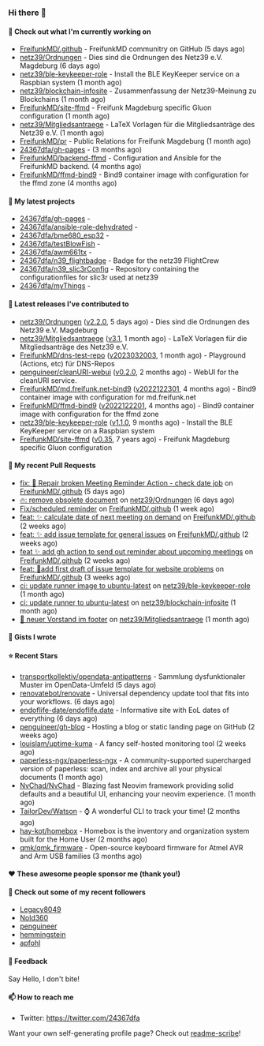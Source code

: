 ### Hi there 👋

#### 👷 Check out what I'm currently working on

- [FreifunkMD/.github](https://github.com/FreifunkMD/.github) - FreifunkMD communitry on GitHub (5 days ago)
- [netz39/Ordnungen](https://github.com/netz39/Ordnungen) - Dies sind die Ordnungen des Netz39 e.V. Magdeburg (6 days ago)
- [netz39/ble-keykeeper-role](https://github.com/netz39/ble-keykeeper-role) - Install the BLE KeyKeeper service on a Raspbian system (1 month ago)
- [netz39/blockchain-infosite](https://github.com/netz39/blockchain-infosite) - Zusammenfassung der Netz39-Meinung zu Blockchains (1 month ago)
- [FreifunkMD/site-ffmd](https://github.com/FreifunkMD/site-ffmd) - Freifunk Magdeburg specific Gluon configuration (1 month ago)
- [netz39/Mitgliedsantraege](https://github.com/netz39/Mitgliedsantraege) - LaTeX Vorlagen für die Mitgliedsanträge des Netz39 e.V. (1 month ago)
- [FreifunkMD/pr](https://github.com/FreifunkMD/pr) - Public Relations for Freifunk Magdeburg (1 month ago)
- [24367dfa/gh-pages](https://github.com/24367dfa/gh-pages) -  (3 months ago)
- [FreifunkMD/backend-ffmd](https://github.com/FreifunkMD/backend-ffmd) - Configuration and Ansible for the FreifunkMD backend. (4 months ago)
- [FreifunkMD/ffmd-bind9](https://github.com/FreifunkMD/ffmd-bind9) - Bind9 container image with configuration for the ffmd zone (4 months ago)

#### 🌱 My latest projects

- [24367dfa/gh-pages](https://github.com/24367dfa/gh-pages) - 
- [24367dfa/ansible-role-dehydrated](https://github.com/24367dfa/ansible-role-dehydrated) - 
- [24367dfa/bme680_esp32](https://github.com/24367dfa/bme680_esp32) - 
- [24367dfa/testBlowFish](https://github.com/24367dfa/testBlowFish) - 
- [24367dfa/awm661tx](https://github.com/24367dfa/awm661tx) - 
- [24367dfa/n39_flightbadge](https://github.com/24367dfa/n39_flightbadge) - Badge for the netz39 FlightCrew
- [24367dfa/n39_slic3rConfig](https://github.com/24367dfa/n39_slic3rConfig) - Repository containing the configurationfiles for slic3r used at netz39
- [24367dfa/myThings](https://github.com/24367dfa/myThings) - 

#### 🔭 Latest releases I've contributed to

- [netz39/Ordnungen](https://github.com/netz39/Ordnungen) ([v2.2.0](https://github.com/netz39/Ordnungen/releases/tag/v2.2.0), 5 days ago) - Dies sind die Ordnungen des Netz39 e.V. Magdeburg
- [netz39/Mitgliedsantraege](https://github.com/netz39/Mitgliedsantraege) ([v3.1](https://github.com/netz39/Mitgliedsantraege/releases/tag/v3.1), 1 month ago) - LaTeX Vorlagen für die Mitgliedsanträge des Netz39 e.V.
- [FreifunkMD/dns-test-repo](https://github.com/FreifunkMD/dns-test-repo) ([v2023032003](https://github.com/FreifunkMD/dns-test-repo/releases/tag/v2023032003), 1 month ago) - Playground (Actions, etc) für DNS-Repos
- [penguineer/cleanURI-webui](https://github.com/penguineer/cleanURI-webui) ([v0.2.0](https://github.com/penguineer/cleanURI-webui/releases/tag/v0.2.0), 2 months ago) - WebUI for the cleanURI service.
- [FreifunkMD/md.freifunk.net-bind9](https://github.com/FreifunkMD/md.freifunk.net-bind9) ([v2022122301](https://github.com/FreifunkMD/md.freifunk.net-bind9/releases/tag/v2022122301), 4 months ago) - Bind9 container image with configuration for md.freifunk.net
- [FreifunkMD/ffmd-bind9](https://github.com/FreifunkMD/ffmd-bind9) ([v2022122201](https://github.com/FreifunkMD/ffmd-bind9/releases/tag/v2022122201), 4 months ago) - Bind9 container image with configuration for the ffmd zone
- [netz39/ble-keykeeper-role](https://github.com/netz39/ble-keykeeper-role) ([v1.1.0](https://github.com/netz39/ble-keykeeper-role/releases/tag/v1.1.0), 9 months ago) - Install the BLE KeyKeeper service on a Raspbian system
- [FreifunkMD/site-ffmd](https://github.com/FreifunkMD/site-ffmd) ([v0.35](https://github.com/FreifunkMD/site-ffmd/releases/tag/v0.35), 7 years ago) - Freifunk Magdeburg specific Gluon configuration

#### 🔨 My recent Pull Requests

- [fix: 💚 Repair broken Meeting Reminder Action - check date job](https://github.com/FreifunkMD/.github/pull/37) on [FreifunkMD/.github](https://github.com/FreifunkMD/.github) (5 days ago)
- [🔥: remove obsolete document](https://github.com/netz39/Ordnungen/pull/9) on [netz39/Ordnungen](https://github.com/netz39/Ordnungen) (6 days ago)
- [Fix/scheduled reminder](https://github.com/FreifunkMD/.github/pull/35) on [FreifunkMD/.github](https://github.com/FreifunkMD/.github) (1 week ago)
- [feat: ✨ calculate date of next meeting on demand](https://github.com/FreifunkMD/.github/pull/34) on [FreifunkMD/.github](https://github.com/FreifunkMD/.github) (2 weeks ago)
- [feat: ✨ add issue template for general issues](https://github.com/FreifunkMD/.github/pull/32) on [FreifunkMD/.github](https://github.com/FreifunkMD/.github) (2 weeks ago)
- [feat ✨ add gh action to send out reminder about upcoming meetings](https://github.com/FreifunkMD/.github/pull/28) on [FreifunkMD/.github](https://github.com/FreifunkMD/.github) (2 weeks ago)
- [feat: 🚸add first draft of issue template for website problems](https://github.com/FreifunkMD/.github/pull/24) on [FreifunkMD/.github](https://github.com/FreifunkMD/.github) (3 weeks ago)
- [ci: update runner image to ubuntu-latest](https://github.com/netz39/ble-keykeeper-role/pull/8) on [netz39/ble-keykeeper-role](https://github.com/netz39/ble-keykeeper-role) (1 month ago)
- [ci: update runner to ubuntu-latest](https://github.com/netz39/blockchain-infosite/pull/8) on [netz39/blockchain-infosite](https://github.com/netz39/blockchain-infosite) (1 month ago)
- [👥 neuer Vorstand im footer](https://github.com/netz39/Mitgliedsantraege/pull/10) on [netz39/Mitgliedsantraege](https://github.com/netz39/Mitgliedsantraege) (1 month ago)

#### 📓 Gists I wrote


#### ⭐ Recent Stars

- [transportkollektiv/opendata-antipatterns](https://github.com/transportkollektiv/opendata-antipatterns) - Sammlung dysfunktionaler Muster im OpenData-Umfeld (5 days ago)
- [renovatebot/renovate](https://github.com/renovatebot/renovate) - Universal dependency update tool that fits into your workflows. (6 days ago)
- [endoflife-date/endoflife.date](https://github.com/endoflife-date/endoflife.date) - Informative site with EoL dates of everything (6 days ago)
- [penguineer/gh-blog](https://github.com/penguineer/gh-blog) - Hosting a blog or static landing page on GitHub (2 weeks ago)
- [louislam/uptime-kuma](https://github.com/louislam/uptime-kuma) - A fancy self-hosted monitoring tool (2 weeks ago)
- [paperless-ngx/paperless-ngx](https://github.com/paperless-ngx/paperless-ngx) - A community-supported supercharged version of paperless: scan, index and archive all your physical documents (1 month ago)
- [NvChad/NvChad](https://github.com/NvChad/NvChad) - Blazing fast Neovim framework providing solid defaults and a beautiful UI, enhancing your neovim experience. (1 month ago)
- [TailorDev/Watson](https://github.com/TailorDev/Watson) - :watch: A wonderful CLI to track your time! (2 months ago)
- [hay-kot/homebox](https://github.com/hay-kot/homebox) - Homebox is the inventory and organization system built for the Home User (2 months ago)
- [qmk/qmk_firmware](https://github.com/qmk/qmk_firmware) - Open-source keyboard firmware for Atmel AVR and Arm USB families (3 months ago)

#### ❤️ These awesome people sponsor me (thank you!)


#### 👯 Check out some of my recent followers

- [Legacy8049](https://github.com/Legacy8049)
- [Nold360](https://github.com/Nold360)
- [penguineer](https://github.com/penguineer)
- [hemmingstein](https://github.com/hemmingstein)
- [apfohl](https://github.com/apfohl)

#### 💬 Feedback

Say Hello, I don't bite!

#### 📫 How to reach me

- Twitter: https://twitter.com/24367dfa

Want your own self-generating profile page? Check out [readme-scribe](https://github.com/muesli/readme-scribe)!